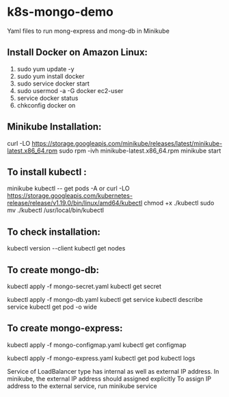 # k8s-mongo-demo
Yaml files to run mong-express and mong-db in Minikube

## Install Docker on Amazon Linux:
1. sudo yum update -y
2. sudo yum install docker
3. sudo service docker start
4. sudo usermod -a -G docker ec2-user
5. service docker status
6. chkconfig docker on

## Minikube Installation:
curl -LO https://storage.googleapis.com/minikube/releases/latest/minikube-latest.x86_64.rpm
sudo rpm -ivh minikube-latest.x86_64.rpm
minikube start

## To install kubectl :
minikube kubectl -- get pods -A
or 
curl -LO https://storage.googleapis.com/kubernetes-release/release/v1.19.0/bin/linux/amd64/kubectl
chmod +x ./kubectl
sudo mv ./kubectl /usr/local/bin/kubectl

## To check installation:
kubectl version --client
kubectl get nodes

## To create mongo-db:
kubectl apply -f mongo-secret.yaml
kubectl get secret

kubectl apply -f mongo-db.yaml
kubectl get service
kubectl describe service <name>
kubectl get pod -o wide


## To create mongo-express:
kubectl apply -f mongo-configmap.yaml
kubectl get configmap

kubectl apply -f mongo-express.yaml
kubectl get pod
kubectl logs <pod-name>


Service of LoadBalancer type has internal as well as external IP address. In minikube, the external IP address should assigned explicitly
To assign IP address to the external service, run
minikube service <service-name>